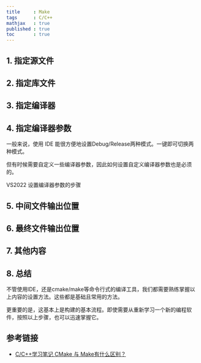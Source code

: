 ```yaml
---
title     : Make 
tags      : C/C++  
mathjax   : true
published : true
toc       : true
---
```



## 1. 指定源文件

## 2. 指定库文件

## 3. 指定编译器

## 4. 指定编译器参数

一般来说，使用 IDE 能很方便地设置Debug/Release两种模式。一键即可切换两种模式。

但有时候需要自定义一些编译器参数，因此如何设置自定义编译器参数也是必须的。

VS2022 设置编译器参数的步骤




## 5. 中间文件输出位置



## 6. 最终文件输出位置



## 7. 其他内容




## 8. 总结

不管使用IDE，还是cmake/make等命令行式的编译工具，我们都需要熟练掌握以上内容的设置方法。这些都是基础且常用的方法。

更重要的是，这基本上是构建的基本流程。即使需要从重新学习一个新的编程软件，按照以上步骤，也可以迅速掌握它。

## 参考链接

- [C/C++学习笔记 CMake 与 Make有什么区别？](https://blog.csdn.net/bashendixie5/article/details/139563940)

